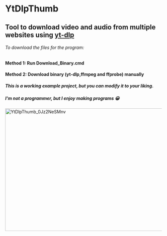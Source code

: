 # YtDlpThumb

## Tool to download video and audio from multiple websites using [yt-dlp](https://github.com/yt-dlp/yt-dlp) ##

###### To download the files for the program:


#### Method 1: Run Download_Binary.cmd

#### Method 2: Download binary (yt-dlp,ffmpeg and ffprobe) manually

##### This is a working example project, but you can modify it to your liking.

##### I'm not a programmer, but I enjoy making programs :grinning:



<img width="1094" height="393" alt="YtDlpThumb_0Jz2NeSMnv" src="https://github.com/user-attachments/assets/74fa304d-493d-4bce-b465-59270fa855ec" />
